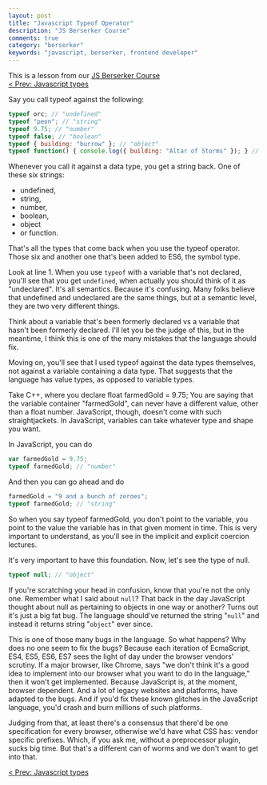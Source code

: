 ```yaml
---
layout: post
title: "Javascript Typeof Operator"
description: "JS Berserker Course"
comments: true
category: "berserker"
keywords: "javascript, berserker, frontend developer"
---
```


<div class="highlight-text">
  This is a lesson from our <a href="{{ site.baseurl }}{% link berserker.md %}">JS Berserker Course</a>
</div>

<div class="highlight-text">
  <a href="{{ site.baseurl }}{% link 2018-01-01-javascript-types.markdown %}">&lt; Prev: Javascript types</a>
</div>

Say you call typeof against the following:

```javascript
typeof orc; // "undefined"
typeof "peon"; // "string"
typeof 9.75; // "number"
typeof false; // "boolean"
typeof { building: "burrow" }; // "object"
typeof function() { console.log({ building: "Altar of Storms" }); } // "function"
```

Whenever you call it against a data type, you get a string back. One of these six strings:
- undefined,
- string,
- number,
- boolean,
- object
- or function.

That's all the types that come back when you use the typeof operator. Those six and another one that's been added to ES6, the symbol type.

Look at line 1. When you use ```typeof``` with a variable that's not declared, you'll see that you get ```undefined```, when actually you should think of it as "undeclared". It's all semantics. Because it's confusing. Many folks believe that undefined and undeclared are the same things, but at a semantic level, they are two very different things.

Think about a variable that's been formerly declared vs a variable that hasn't been formerly declared. I'll let you be the judge of this, but in the meantime, I think this is one of the many mistakes that the language should fix.

Moving on, you'll see that I used typeof against the data types themselves, not against a variable containing a data type. That suggests that the language has value types, as opposed to variable types.

Take C++, where you declare float farmedGold = 9.75; You are saying that the variable container "farmedGold", can never have a different value, other than a float number. JavaScript, though, doesn't come with such straightjackets. In JavaScript, variables can take whatever type and shape you want.

In JavaScript, you can do

```javascript
var farmedGold = 9.75;
typeof farmedGold; // "number"
```

And then you can go ahead and do

```javascript
farmedGold = "9 and a bunch of zeroes";
typeof farmedGold; // "string"
```

So when you say typeof farmedGold, you don't point to the variable, you point to the value the variable has in that given moment in time. This is very important to understand, as you'll see in the implicit and explicit coercion lectures.

It's very important to have this foundation. Now, let's see the type of null.

```javascript
typeof null; // "object"
```

If you're scratching your head in confusion, know that you're not the only one. Remember what I said about ```null```? That back in the day JavaScript thought about null as pertaining to objects in one way or another? Turns out it's just a big fat bug. The language should've returned the string "```null```" and instead it returns string "```object```" ever since.

This is one of those many bugs in the language. So what happens? Why does no one seem to fix the bugs? Because each iteration of EcmaScript, ES4, ES5, ES6, ES7 sees the light of day under the browser vendors' scrutiny. If a major browser, like Chrome, says "we don't think it's a good idea to implement into our browser what you want to do in the language," then it won't get implemented. Because JavaScript is, at the moment, browser dependent. And a lot of legacy websites and platforms, have adapted to the bugs. And if you'd fix these known glitches in the JavaScript language, you'd crash and burn millions of such platforms.

Judging from that, at least there's a consensus that there'd be one specification for every browser, otherwise we'd have what CSS has: vendor specific prefixes. Which, if you ask me, without a preprocessor plugin, sucks big time. But that's a different can of worms and we don't want to get into that.

<div class="highlight-text">
  <a href="{{ site.baseurl }}{% link 2018-01-01-javascript-types.markdown %}">&lt; Prev: Javascript types</a>
</div>
